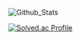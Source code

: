 
![Github_Stats](https://github-readme-stats.vercel.app/api/top-langs/?username=Owen-Choi&langs_count=4&theme=dark)
 

[![Solved.ac Profile](http://mazassumnida.wtf/api/v2/generate_badge?boj=demitymd)](https://solved.ac/demitymd/)
